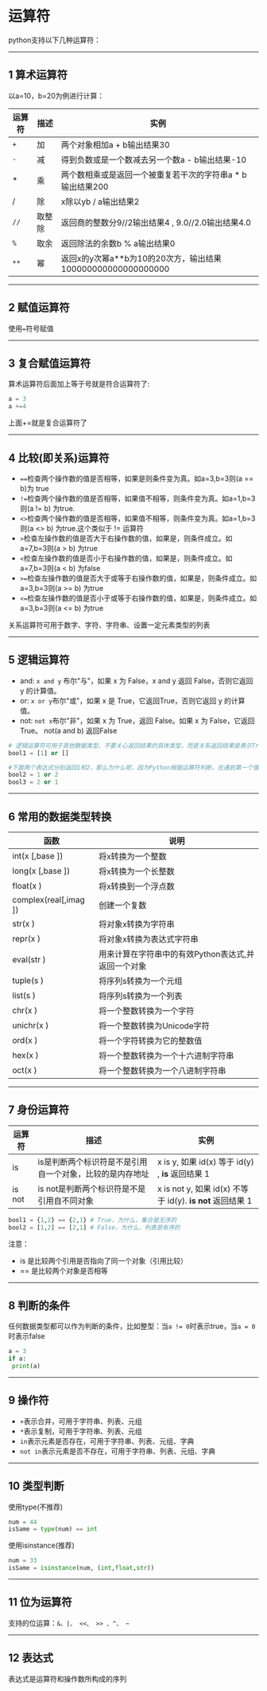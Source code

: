 # 运算符

python支持以下几种运算符：

---
## 1 算术运算符

以a=10，b=20为例进行计算：

运算符|描述|实例
---|---|---
`+`|加|两个对象相加a + b输出结果30
`-`|减|得到负数或是一个数减去另一个数a - b输出结果-10
*|乘|两个数相乘或是返回一个被重复若干次的字符串a * b输出结果200
/|除|x除以yb / a输出结果2
`//`|取整除|返回商的整数分9//2输出结果4 , 9.0//2.0输出结果4.0
`%`|取余|返回除法的余数b % a输出结果0
`**`|幂|返回x的y次幂a**b为10的20次方，输出结果100000000000000000000


---
## 2 赋值运算符

使用`=`符号赋值

---
## 3 复合赋值运算符

算术运算符后面加上等于号就是符合运算符了:
```python
a = 3
a +=4
```
上面+=就是复合运算符了


---
## 4 比较(即关系)运算符

- `==`检查两个操作数的值是否相等，如果是则条件变为真。如a=3,b=3则(a == b)为 true
- `!=`检查两个操作数的值是否相等，如果值不相等，则条件变为真。如a=1,b=3则(a != b) 为true.
- `<>`检查两个操作数的值是否相等，如果值不相等，则条件变为真。如a=1,b=3则(a <> b) 为true.这个类似于 != 运算符
- `>`检查左操作数的值是否大于右操作数的值，如果是，则条件成立。如a=7,b=3则(a > b) 为true
- `<`检查左操作数的值是否小于右操作数的值，如果是，则条件成立。如a=7,b=3则(a < b) 为false
- `>=`检查左操作数的值是否大于或等于右操作数的值，如果是，则条件成立。如a=3,b=3则(a >= b) 为true
- `<=`检查左操作数的值是否小于或等于右操作数的值，如果是，则条件成立。如a=3,b=3则(a <= b) 为true

关系运算符可用于数字、字符、字符串、设置一定元素类型的列表

---
## 5 逻辑运算符

- and: `x and y` 布尔"与"，如果 x 为 False，x and y 返回 False，否则它返回 y 的计算值。
- or: `x or y`布尔"或"，如果 x 是 True，它返回True，否则它返回 y 的计算值。
- not: `not x`布尔"非"，如果 x 为 True，返回 False。如果 x 为 False，它返回 True。 not(a and b) 返回False

```python
# 逻辑运算符可用于其他数据类型，不要关心返回结果的具体类型，而是关系返回结果是表示True还是False
bool1 = [1] or []

#下面两个表达式分别返回1和2，那么为什么呢，因为Python根据运算符判断，在遇到第一个值时就可以得出结果，所以立即返回遇到的第一个值
bool2 = 1 or 2
bool3 = 2 or 1
```

---
## 6 常用的数据类型转换

函数|说明
---|---
int(x [,base ])|将x转换为一个整数
long(x [,base ])|将x转换为一个⻓整数
float(x )|将x转换到一个浮点数
complex(real[,imag ])|创建一个复数
str(x )|将对象x转换为字符串
repr(x )|将对象x转换为表达式字符串
eval(str )|用来计算在字符串中的有效Python表达式,并返回一个对象
tuple(s )|将序列s转换为一个元组
list(s )|将序列s转换为一个列表
chr(x )|将一个整数转换为一个字符
unichr(x )|将一个整数转换为Unicode字符
ord(x )|将一个字符转换为它的整数值
hex(x )|将一个整数转换为一个十六进制字符串
oct(x )|将一个整数转换为一个八进制字符串


---
## 7 身份运算符

| 运算符 | 描述 | 实例 |
|---|---|----|
| is | is是判断两个标识符是不是引用自一个对象，比较的是内存地址 | x is y, 如果 id(x) 等于 id(y) , **is** 返回结果 1 |
| is not | is not是判断两个标识符是不是引用自不同对象 | x is not y, 如果 id(x) 不等于 id(y). **is not** 返回结果 1 |

```python
bool1 = {1,2} == {2,1} # True，为什么，集合是无序的
bool2 = [1,2] == [2,1] # False，为什么，列表是有序的
```

注意：
- is 是比较两个引用是否指向了同一个对象（引用比较）
- == 是比较两个对象是否相等

---
## 8 判断的条件

任何数据类型都可以作为判断的条件，比如整型：当`a != 0`时表示true，当`a = 0`时表示false

```python
a = 3
if a:
 print(a)
```

---
## 9 操作符

- `+`表示合并，可用于字符串、列表、元组
-  `*`表示复制，可用于字符串、列表、元组
- `in`表示元素是否存在，可用于字符串、列表、元组、字典
- `not in`表示元素是否不存在，可用于字符串、列表、元组、字典

---
## 10 类型判断

使用type(不推荐)
```python
num = 44
isSame = type(num) == int
```

使用isinstance(推荐)
```python
num = 33
isSame = isinstance(num, (int,float,str))
```

---
## 11 位为运算符

支持的位运算：`&、|、 <<、 >> 、^、 ~`

---
## 12 表达式

表达式是运算符和操作数所构成的序列